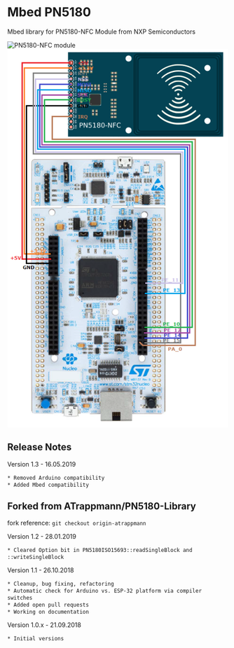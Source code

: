 # Mbed PN5180

Mbed library for PN5180-NFC Module from NXP Semiconductors

![PN5180-NFC module](./doc/PN5180-NFC.png)
![PN5180 Schematics](./doc/wiring_NUCLEOF429ZI.png)


## Release Notes

Version 1.3 - 16.05.2019

	* Removed Arduino compatibility
	* Added Mbed compatibility

## Forked from ATrappmann/PN5180-Library

fork reference: `git checkout origin-atrappmann`

Version 1.2 - 28.01.2019

	* Cleared Option bit in PN5180ISO15693::readSingleBlock and ::writeSingleBlock

Version 1.1 - 26.10.2018
	
	* Cleanup, bug fixing, refactoring
	* Automatic check for Arduino vs. ESP-32 platform via compiler switches
	* Added open pull requests
	* Working on documentation
	
Version 1.0.x - 21.09.2018

	* Initial versions
	
